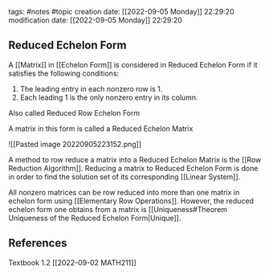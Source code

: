 tags: #notes #topic
creation date: [[2022-09-05 Monday]] 22:29:20
modification date: [[2022-09-05 Monday]] 22:29:20

## Reduced Echelon Form

A [[Matrix]] in [[Echelon Form]] is considered in Reduced Echelon Form if it satisfies the following conditions:
1. The leading entry in each nonzero row is 1.
2. Each leading 1 is the only nonzero entry in its column.

Also called Reduced Row Echelon Form

A matrix in this form is called a Reduced Echelon Matrix

![[Pasted image 20220905223152.png]]

A method to row reduce a matrix into a Reduced Echelon Matrix is the [[Row Reduction Algorithm]]. Reducing a matrix to Reduced Echelon Form is done in order to find the solution set of its corresponding [[Linear System]].

All nonzero matrices can be row reduced into more than one matrix in echelon form using [[Elementary Row Operations]]. However, the reduced echelon form one obtains from a matrix is [[Uniqueness#Theorem Uniqueness of the Reduced Echelon Form|Unique]].


## References
Textbook 1.2
[[2022-09-02 MATH211]]